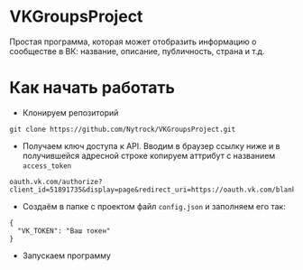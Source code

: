 # VKGroupsProject
Простая программа, которая может отобразить информацию о сообществе в ВК: название, описание, публичность, страна и т.д.

# Как начать работать
- Клонируем репозиторий
```
git clone https://github.com/Nytrock/VKGroupsProject.git
```

- Получаем ключ доступа к API. Вводим в браузер ссылку ниже и в получившейся адресной строке копируем аттрибут с названием `access_token`
```
oauth.vk.com/authorize?client_id=51891735&display=page&redirect_uri=https://oauth.vk.com/blank.html&response_type=token&v=5.199
```

- Создаём в папке с проектом файл `config.json` и заполняем его так:
```
{
  "VK_TOKEN": "Ваш токен"
}
```

- Запускаем программу
